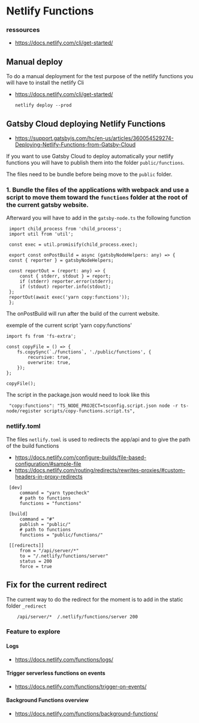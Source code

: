 # Netlify Functions

### ressources

- https://docs.netlify.com/cli/get-started/

## Manual deploy

To do a manual deployment for the test purpose of the netlify functions you will have to install the netlify Cli

- https://docs.netlify.com/cli/get-started/

  ```
  netlify deploy --prod
  ```

## Gatsby Cloud deploying Netlify Functions

- https://support.gatsbyjs.com/hc/en-us/articles/360054529274-Deploying-Netlify-Functions-from-Gatsby-Cloud

If you want to use Gatsby Cloud to deploy automatically your netlify functions you will have to publish them into the folder `public/functions`.

The files need to be bundle before being move to the `public` folder.

### 1. Bundle the files of the applications with webpack and use a script to move them toward the `functions` folder at the root of the current gatsby website.

Afterward you will have to add in the `gatsby-node.ts` the following function

```
 import child_process from 'child_process';
 import util from 'util';

 const exec = util.promisify(child_process.exec);

 export const onPostBuild = async (gatsbyNodeHelpers: any) => {
 const { reporter } = gatsbyNodeHelpers;

 const reportOut = (report: any) => {
     const { stderr, stdout } = report;
     if (stderr) reporter.error(stderr);
     if (stdout) reporter.info(stdout);
 };
 reportOut(await exec('yarn copy:functions'));
 };
```

The onPostBuild will run after the build of the current website.

exemple of the current script 'yarn copy:functions'

```
import fs from 'fs-extra';

const copyFile = () => {
    fs.copySync(`./functions`, './public/functions', {
        recursive: true,
        overwrite: true,
    });
};

copyFile();

```

The script in the package.json would need to look like this

```
 "copy:functions": "TS_NODE_PROJECT=tsconfig.script.json node -r ts-node/register scripts/copy-functions.script.ts",
```

### netlify.toml

The files `netlify.toml` is used to redirects the app/api and to give the path of the build functions

- https://docs.netlify.com/configure-builds/file-based-configuration/#sample-file
- https://docs.netlify.com/routing/redirects/rewrites-proxies/#custom-headers-in-proxy-redirects

```
 [dev]
     command = "yarn typecheck"
     # path to functions
     functions = "functions"

 [build]
     command = "#"
     publish = "public/"
     # path to functions
     functions = "public/functions/"

 [[redirects]]
     from = "/api/server/*"
     to = "/.netlify/functions/server"
     status = 200
     force = true
```

## Fix for the current redirect

The current way to do the redirect for the moment is to add in the static folder `_redirect`

```
    /api/server/*  /.netlify/functions/server 200
```

### Feature to explore

#### Logs

- https://docs.netlify.com/functions/logs/

#### Trigger serverless functions on events

- https://docs.netlify.com/functions/trigger-on-events/

#### Background Functions overview

- https://docs.netlify.com/functions/background-functions/
